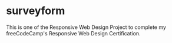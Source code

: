 # surveyform
This is one of the Responsive Web Design Project to complete my freeCodeCamp's Responsive Web Design Certification.<br>
